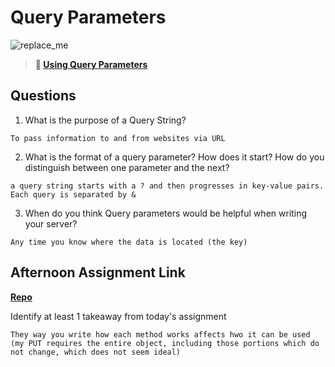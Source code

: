 # Query Parameters

![replace_me](https://codeworks.blob.core.windows.net/public/assets/img/illustrations/placeholder.svg)

> **📖 [Using Query Parameters](https://codeworksacademy.com/fs-student-guide/resources/wk5/01-Query-Parameters)**

## Questions

1. What is the purpose of a Query String?
```
To pass information to and from websites via URL
```

2. What is the format of a query parameter? How does it start? How do you distinguish between one parameter and the next?
```
a query string starts with a ? and then progresses in key-value pairs. Each query is separated by &
```

3. When do you think Query parameters would be helpful when writing your server?
```
Any time you know where the data is located (the key)
```

## Afternoon Assignment Link

**[Repo](https://github.com/TaylorBruun/burgersomething)**

Identify at least 1 takeaway from today's assignment
```
They way you write how each method works affects hwo it can be used (my PUT requires the entire object, including those portions which do not change, which does not seem ideal)
```